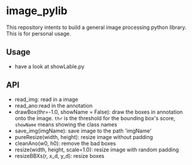 image_pylib
==========
This repository intents to build a general image processing python library. This is for personal usage.

## Usage
- have a look at showLable.py


## API
- read_img: read in a image
- read_ano:read in the annotation
- drawBox(thr=-1.0, showName = False): draw the boxes in annotation onto the image. `thr` is the threshold for the bounding box's score, `showName` means showing the class names
- save_img(imgName): save image to the path 'imgName'
- pureResize(width, height): resize image without padding 
- cleanAno(w0, h0): remove the bad boxes
- resize(width, height, scale=1.0): resize image with random padding
- resizeBBXs(r, x_d, y_d): resize boxes

